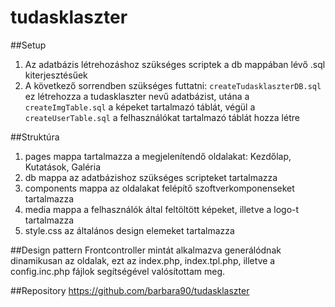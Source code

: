 # tudasklaszter

##Setup
  1. Az adatbázis létrehozáshoz szükséges scriptek a db mappában lévő .sql kiterjesztésűek
  2. A következő sorrendben szükséges futtatni: `createTudasklaszterDB.sql` ez létrehozza a tudasklaszter nevű adatbázist,
   utána a `createImgTable.sql` a képeket tartalmazó táblát, végül a `createUserTable.sql` a felhasználókat tartalmazó táblát hozza létre

##Struktúra
  1. pages mappa tartalmazza a megjelenítendő oldalakat: Kezdőlap, Kutatások, Galéria
  2. db mappa az adatbázishoz szükséges scripteket tartalmazza
  3. components mappa az oldalakat felépítő szoftverkomponenseket tartalmazza
  4. media mappa a felhasználók által feltöltött képeket, illetve a logo-t tartalmazza
  5. style.css az általános design elemeket tartalmazza

##Design pattern
  Frontcontroller mintát alkalmazva generálódnak dinamikusan az oldalak, ezt az index.php, index.tpl.php, illetve a config.inc.php fájlok segítségével valósítottam meg.

##Repository
  https://github.com/barbara90/tudasklaszter
  